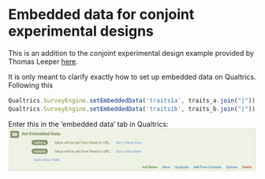 # Embedded data for conjoint experimental designs

This is an addition to the conjoint experimental design example provided by Thomas Leeper [here](https://github.com/leeper/conjoint-example). 

It is only meant to clarify exactly how to set up embedded data on Qualtrics. 
Following this 
```js
Qualtrics.SurveyEngine.setEmbeddedData('traits1a', traits_a.join("|"));
Qualtrics.SurveyEngine.setEmbeddedData('traits1b', traits_b.join("|"));
```
Enter this in the ‘embedded data’ tab in Qualtrics:
 ![example](embedded_data.png)


